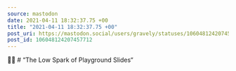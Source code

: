 ```yaml
---
source: mastodon
date: 2021-04-11 18:32:37.75 +00
title: "2021-04-11 18:32:37.75 +00"
post_uri: https://mastodon.social/users/gravely/statuses/106048124207457712
post_id: 106048124207457712
---
```

🎼🎶 # “The Low Spark of Playground Slides“



